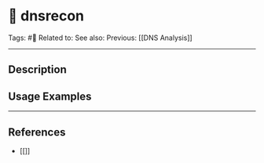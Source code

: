 # 💢 dnsrecon
Tags: #💢
Related to: 
See also: 
Previous: [[DNS Analysis]]

---
## Description


## Usage Examples


---
## References
- [[]]